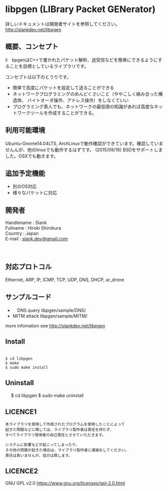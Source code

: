 # libpgen (LIBrary Packet GENerator)
詳しいドキュメントは開発者サイトを参照してください。 http://slankdev.net/libpgen

## 概要、コンセプト
li　bpgenはC++で書かれたパケット解析、送受信などを簡単にできるようにすることを目標としているライブラリです。

コンセプトは以下のとうりです。
* 簡単で高度にパケットを設定して送ることができる
* ネットワークプログラミングのめんどくさいこと（ややこしく絡み合った構造体、
	バイトオーダ操作、アドレス操作）をしなくていい
* プログラミング素人でも、ネットワークの最低限の知識があれば高度なネットワークツールを作成することができる。


## 利用可能環境
Ubuntu-Gnome14.04LTS, ArchLinuxで動作確認ができています。確認していませんんが、他のlinuxでも動作するはずです。
(2015/09/16) BSDをサポートしました。OSXでも動きます。
 
## 追加予定機能
* 別のOS対応　
* 様々なパケットに対応



## 開発者
Handlename  : Slank  
Fullname    : Hiroki Shirokura  
Country     : Japan  
E-mail      : slank.dev@gmail.com  

　
## 対応プロトコル
Ethernet, ARP, IP, ICMP, TCP, UDP, DNS, DHCP, ar_drone
　
## サンプルコード
- 　DNS query 		libpgen/sample/DNS/
- MITM attack		libpgen/sample/MITM/

more infomation see http://slankdev.net/libpgen  


## Install
	　
	$ cd libpgen
	$ make
	$ sudo make install

## Uninstall 
　
	$ cd libpgen
	$ sudo make uninstall


## LICENCE1
	
	本ライブラリを使用して作成されたプログラムを使用したことによって
	起きた問題などに関しては、ライブラリ製作者は責任を持たず、
	すべてライブラリ使用者の自己責任とさせていただきます。
	
	システムに影響などが起こってしまったり、
	その他の問題が起きた場合は、ライブラリ製作者に連絡をしてください。
	責任は負いませんが、協力は致します。

## LICENCE2
GNU GPL v2.0 https://www.gnu.org/licenses/gpl-2.0.html 

